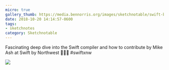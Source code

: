 ```yaml
---
micro: true
gallery_thumb: https://media.bennorris.org/images/sketchnotable/swift-by-northwest-2018/swift-by-northwest-2018-sketchnotes-12.jpg
date: 2018-10-20 14:14:57-0600
tags:
- sketchnotes
category: Sketchnotable
---
```


Fascinating deep dive into the Swift compiler and how to contribute by Mike Ash at Swift by Northwest 📱✍🏼 #swiftxnw

<img src="https://media.bennorris.org/images/sketchnotable/swift-by-northwest-2018/swift-by-northwest-2018-sketchnotes-12.jpg" />